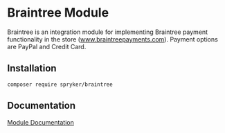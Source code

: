 # Braintree Module

Braintree is an integration module for implementing Braintree payment functionality in the store (www.braintreepayments.com). Payment options are PayPal and Credit Card.

## Installation

```
composer require spryker/braintree
```

## Documentation

[Module Documentation](https://academy.spryker.com/developing_with_spryker/3rd-party_integration/integration_payment_braintree.html)
